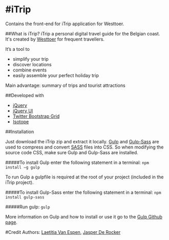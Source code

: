 #iTrip
=====

Contains the front-end for iTrip application for Westtoer.

##What is iTrip?
iTrip a personal digital travel guide for the Belgian coast. It's created by [Westtoer](http://www.westtoer.be/nl) for frequent travellers.

It’s a tool to
  + simplify your trip
  + discover locations
  + combine events
  + easily assemble your perfect holiday trip

Main advantage: summary of trips and tourist attractions 

##Developed with
-	[jQuery](http://jquery.com/)
-	[jQuery UI](http://jqueryui.com/)
-	[Twitter Bootstrap Grid](http://getbootstrap.com/css/#grid)
-	[Isotope](http://isotope.metafizzy.co/)


##Installation

Just download the iTrip zip and extract it locally. [Gulp](http://gulpjs.com/) and [Gulp-Sass](https://www.npmjs.org/package/gulp-sass/) are used to compress and convert [SASS](http://sass-lang.com/) files into CSS.
So when modifying the source code CSS, make sure Gulp and Gulp-Sass are installed.

#####To install Gulp enter the following statement in a terminal:
`npm install –g gulp`

To run Gulp a gulpfile is required at the root of your project (included in the iTrip project).

#####To install Gulp-Sass enter the following statement in a terminal:
`npm install gulp-sass`

#####Run gulp:
`gulp`


More information on Gulp and how to install or use it go to the [Gulp Github page](https://github.com/gulpjs/gulp/blob/master/docs/getting-started.md#getting-started).

#Credit
Authors: [Laetitia Van Espen](https://github.com/L-VE), [Jasper De Rocker](https://github.com/JasperDR)


